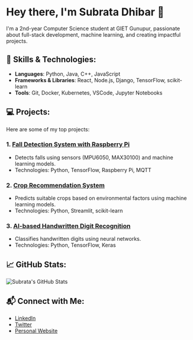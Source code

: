 # Hey there, I'm Subrata Dhibar 👋

I'm a 2nd-year Computer Science student at GIET Gunupur, passionate about full-stack development, machine learning, and creating impactful projects.

## 🚀 Skills & Technologies:
- **Languages**: Python, Java, C++, JavaScript
- **Frameworks & Libraries**: React, Node.js, Django, TensorFlow, scikit-learn
- **Tools**: Git, Docker, Kubernetes, VSCode, Jupyter Notebooks

## 💻 Projects:
Here are some of my top projects:

### 1. **[Fall Detection System with Raspberry Pi](https://github.com/your-username/fall-detection)**
   - Detects falls using sensors (MPU6050, MAX30100) and machine learning models.
   - Technologies: Python, TensorFlow, Raspberry Pi, MQTT

### 2. **[Crop Recommendation System](https://github.com/your-username/crop-recommendation)**
   - Predicts suitable crops based on environmental factors using machine learning models.
   - Technologies: Python, Streamlit, scikit-learn

### 3. **[AI-based Handwritten Digit Recognition](https://github.com/your-username/handwritten-digit-recognition)**
   - Classifies handwritten digits using neural networks.
   - Technologies: Python, TensorFlow, Keras

## 📈 GitHub Stats:
![Subrata's GitHub Stats](https://github-readme-stats.vercel.app/api?username=your-username&show_icons=true&hide_title=true&hide=prs&count_private=true&hide_border=true&theme=radical)

## 📬 Connect with Me:
- [LinkedIn](https://www.linkedin.com/in/subrata-dhibar)
- [Twitter](https://twitter.com/subratadhibar17)
- [Personal Website](subrato.netlify.app)
